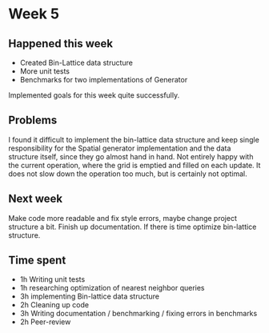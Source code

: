 # Week 5

## Happened this week

* Created Bin-Lattice data structure
* More unit tests
* Benchmarks for two implementations of Generator

Implemented goals for this week quite successfully.

## Problems

I found it difficult to implement the bin-lattice data structure and keep single responsibility for the Spatial generator implementation and the data structure itself, since they go almost hand in hand. Not entirely happy with the current operation, where the grid is emptied and filled on each update. It does not slow down the operation too much, but is certainly not optimal.

## Next week

Make code more readable and fix style errors, maybe change project structure a bit. Finish up documentation. If there is time optimize bin-lattice structure.

## Time spent

* 1h Writing unit tests
* 1h researching optimization of nearest neighbor queries
* 3h implementing Bin-lattice data structure
* 2h Cleaning up code
* 3h Writing documentation / benchmarking / fixing errors in benchmarks
* 2h Peer-review
